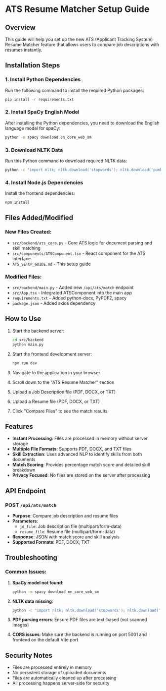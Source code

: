 # ATS Resume Matcher Setup Guide

## Overview
This guide will help you set up the new ATS (Applicant Tracking System) Resume Matcher feature that allows users to compare job descriptions with resumes instantly.

## Installation Steps

### 1. Install Python Dependencies
Run the following command to install the required Python packages:

```bash
pip install -r requirements.txt
```

### 2. Install SpaCy English Model
After installing the Python dependencies, you need to download the English language model for spaCy:

```bash
python -m spacy download en_core_web_sm
```

### 3. Download NLTK Data
Run this Python command to download required NLTK data:

```bash
python -c "import nltk; nltk.download('stopwords'); nltk.download('punkt')"
```

### 4. Install Node.js Dependencies
Install the frontend dependencies:

```bash
npm install
```

## Files Added/Modified

### New Files Created:
- `src/backend/ats_core.py` - Core ATS logic for document parsing and skill matching
- `src/components/ATSComponent.tsx` - React component for the ATS interface
- `ATS_SETUP_GUIDE.md` - This setup guide

### Modified Files:
- `src/backend/main.py` - Added new `/api/ats/match` endpoint
- `src/App.tsx` - Integrated ATSComponent into the main app
- `requirements.txt` - Added python-docx, PyPDF2, spacy
- `package.json` - Added axios dependency

## How to Use

1. Start the backend server:
   ```bash
   cd src/backend
   python main.py
   ```

2. Start the frontend development server:
   ```bash
   npm run dev
   ```

3. Navigate to the application in your browser
4. Scroll down to the "ATS Resume Matcher" section
5. Upload a Job Description file (PDF, DOCX, or TXT)
6. Upload a Resume file (PDF, DOCX, or TXT)
7. Click "Compare Files" to see the match results

## Features

- **Instant Processing**: Files are processed in memory without server storage
- **Multiple File Formats**: Supports PDF, DOCX, and TXT files
- **Skill Extraction**: Uses advanced NLP to identify skills from both documents
- **Match Scoring**: Provides percentage match score and detailed skill breakdown
- **Privacy Focused**: No files are stored on the server after processing

## API Endpoint

### POST `/api/ats/match`
- **Purpose**: Compare job description and resume files
- **Parameters**: 
  - `jd_file`: Job description file (multipart/form-data)
  - `resume_file`: Resume file (multipart/form-data)
- **Response**: JSON with match score and skill analysis
- **Supported Formats**: PDF, DOCX, TXT

## Troubleshooting

### Common Issues:

1. **SpaCy model not found**:
   ```bash
   python -m spacy download en_core_web_sm
   ```

2. **NLTK data missing**:
   ```bash
   python -c "import nltk; nltk.download('stopwords'); nltk.download('punkt')"
   ```

3. **PDF parsing errors**: Ensure PDF files are text-based (not scanned images)

4. **CORS issues**: Make sure the backend is running on port 5001 and frontend on the default Vite port

## Security Notes

- Files are processed entirely in memory
- No persistent storage of uploaded documents
- Files are automatically cleaned up after processing
- All processing happens server-side for security